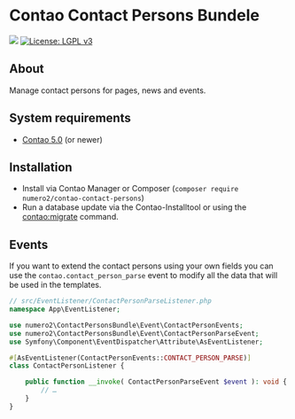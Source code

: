 Contao Contact Persons Bundele
=======================

[![](https://img.shields.io/packagist/v/numero2/contao-contact-persons.svg?style=flat-square)](https://packagist.org/packages/numero2/contao-contact-persons) [![License: LGPL v3](https://img.shields.io/badge/License-LGPL%20v3-blue.svg?style=flat-square)](http://www.gnu.org/licenses/lgpl-3.0)

About
--

Manage contact persons for pages, news and events.

System requirements
--

* [Contao 5.0](https://github.com/contao/contao) (or newer)

Installation
--

* Install via Contao Manager or Composer (`composer require numero2/contao-contact-persons`)
* Run a database update via the Contao-Installtool or using the [contao:migrate](https://docs.contao.org/dev/reference/commands/) command.


Events
--

If you want to extend the contact persons using your own fields you can use the `contao.contact_person_parse` event to modify all the data that will be used in the templates.

```php
// src/EventListener/ContactPersonParseListener.php
namespace App\EventListener;

use numero2\ContactPersonsBundle\Event\ContactPersonEvents;
use numero2\ContactPersonsBundle\Event\ContactPersonParseEvent;
use Symfony\Component\EventDispatcher\Attribute\AsEventListener;

#[AsEventListener(ContactPersonEvents::CONTACT_PERSON_PARSE)]
class ContactPersonListener {

    public function __invoke( ContactPersonParseEvent $event ): void {
        // …
    }
}
```
